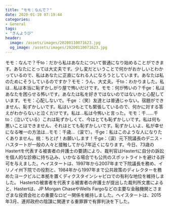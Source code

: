```yaml
---
title: "モモ：なんで？"
date: 2020-01-10 07:19:44
categories:
- General
tags:
- "きんようび"
header:
  image: /assets/images/20200110071623.jpg
  og_image: /assets/images/20200110071623.jpg
---
```


モモ：なんで？千to：だから私はあなたについて普通になり始めることができます。あなたにとっては大丈夫です。少し変だということで何かがおかしいとわかっているので、私はあなたに正直になれる人になろうとしています。あなたは私のためにそうしているのですか？モモ：うん、大丈夫。千to：わかりました。私は…私は本当に恥ずかしがり屋で怖いだけです。モモ：何が怖いの？千ge：私はあなたを困らせる怖いです。あなたは私を好きではないのではないかと心配しています。モモ：心配しないで。千ge ：（笑）友達とは普通じゃない。宿題ができません、恥ずかしいです。私はいつもとても緊張しているので、何かに対する答えがわからないと泣くだけです。私は…私は今怖いと言った。モモ：千……千to：（泣いている）これは恥ずかしくて、今はとても恥ずかしいです。私は何も悪いことはできません、それはとても恥ずかしいです。恥ずかしいよ、私が幸せになる唯一の方法は…モモ：千歳…（涙で）。千ge：私はこのような人になりたくありません。桃：ちとげ！お願いします！千ge：（涙）元下院議長のデニス・ハスタートが一般の人々と接触してから7年近くになります。今日、73歳のHastertを代表する被害者の弁護士の要請により、裁判官はHastertに自分の訴訟を個人的な診療に持ち込み、いかなる場合でも公共のスポットライトを避ける許可を与えました。ヘイスタートは、1997年から2007年まで下院議長を務め、イリノイ州下院での役割と、1984年から1997年まで公共政策のディレクターを務めたヨークビルに本拠を置くディクスタインシャピロでの有利な地位を維持しました。 Hastertの被害者を代表する被害者の弁護士が提出した裁判所文書によると、Hastertは、JP Morgan ChaseやWells Fargoなどの主要な金融機関とさまざまな投資会社との重要なロビー関係を維持しました。ヘイスタートは、2015年3月、連邦政府の陰謀に関連する重罪罪で有罪判決を下した。
